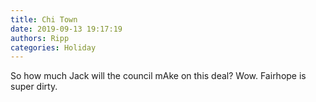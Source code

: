 ```yaml
---
title: Chi Town
date: 2019-09-13 19:17:19
authors: Ripp
categories: Holiday
---
```


 So how much Jack will the council mAke on this deal? Wow. Fairhope is super dirty.